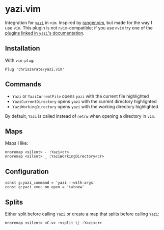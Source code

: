 # yazi.vim

Integration for [`yazi`](https://github.com/sxyazi/yazi) in `vim`. Inspired by [ranger.vim](https://github.com/francoiscabrol/ranger.vim), but made for the way I use `vim`. This plugin is not `nvim`-compatible; if you use `nvim` try one of the [plugins linked in `yazi`'s documentation](https://yazi-rs.github.io/docs/resources#-neovim-plugins).

## Installation

With `vim-plug`:

```
Plug 'chriszarate/yazi.vim'
```

## Commands

- `Yazi` or `YaziCurrentFile` opens `yazi` with the current file highlighted
- `YaziCurrentDirectory` opens `yazi` with the current directory highlighted
- `YaziWorkingDirectory` opens `yazi` with the working directory highlighted

By default, `Yazi` is called instead of `netrw` when opening a directory in `vim`.

## Maps

Maps I like:

```
nnoremap <silent> - :Yazi<cr>
nnoremap <silent> _ :YaziWorkingDirectory<cr>
```

## Configuration

```
const g:yazi_command = 'yazi --with-args'
const g:yazi_exec_on_open = 'tabnew'
```

## Splits

Either split before calling `Yazi` or create a map that splits before calling `Yazi`:

```
nnoremap <silent> <C-v> :vsplit \| :Yazi<cr>
```
